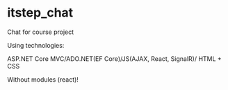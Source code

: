 # itstep_chat
Chat for course project

Using technologies:

ASP.NET Core MVC/ADO.NET(EF Core)/JS(AJAX, React, SignalR)/ HTML + CSS

Without modules (react)!
